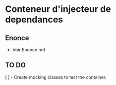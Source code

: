 # Conteneur d'injecteur de dependances

## Enonce

- Voir Enonce.md

## TO DO

[ ] - Create mocking classes to test the container.
